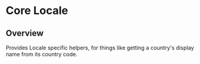# Core Locale

## Overview

<!-- Explanation of this module's responsibilities. -->

Provides Locale specific helpers, for things like getting a country's display name from its country code.